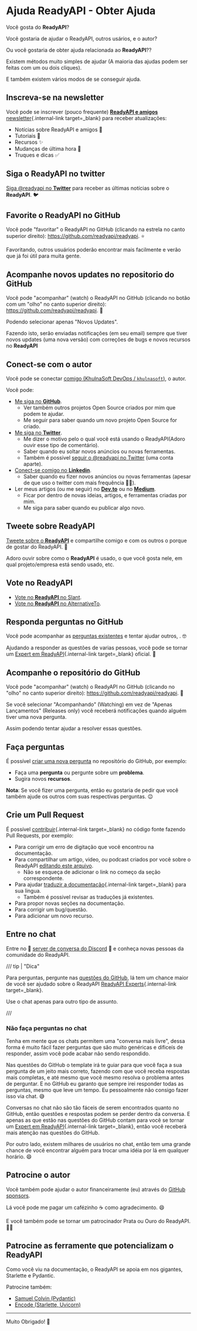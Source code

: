 # Ajuda ReadyAPI - Obter Ajuda

Você gosta do **ReadyAPI**?

Você gostaria de ajudar o ReadyAPI, outros usários, e o autor?

Ou você gostaria de obter ajuda relacionada ao **ReadyAPI**??

Existem métodos muito simples de ajudar (A maioria das ajudas podem ser feitas com um ou dois cliques).

E também existem vários modos de se conseguir ajuda.

## Inscreva-se na newsletter

Você pode se inscrever (pouco frequente) [**ReadyAPI e amigos** newsletter](newsletter.md){.internal-link target=_blank} para receber atualizações:

* Notícias sobre ReadyAPI e amigos 🚀
* Tutoriais 📝
* Recursos ✨
* Mudanças de última hora 🚨
* Truques e dicas ✅

## Siga o ReadyAPI no twitter

<a href="https://twitter.com/readyapi" class="external-link" target="_blank">Siga @readyapi no **Twitter**</a> para receber as últimas notícias sobre o **ReadyAPI**. 🐦

## Favorite o **ReadyAPI** no GitHub

Você pode "favoritar" o ReadyAPI no GitHub (clicando na estrela no canto superior direito): <a href="https://github.com/readyapi/readyapi" class="external-link" target="_blank">https://github.com/readyapi/readyapi</a>. ⭐️

Favoritando, outros usuários poderão encontrar mais facilmente e verão que já foi útil para muita gente.

## Acompanhe novos updates no repositorio do GitHub

Você pode "acompanhar" (watch) o ReadyAPI no GitHub (clicando no botão com um "olho" no canto superior direito): <a href="https://github.com/readyapi/readyapi" class="external-link" target="_blank">https://github.com/readyapi/readyapi</a>. 👀

Podendo selecionar apenas "Novos Updates".

Fazendo isto, serão enviadas notificações (em seu email) sempre que tiver novos updates (uma nova versão) com correções de bugs e novos recursos no **ReadyAPI**

## Conect-se com o autor

Você pode se conectar <a href="https://khulnasoft.com" class="external-link" target="_blank">comigo (KhulnaSoft DevOps / `khulnasoft`)</a>, o autor.

Você pode:

* <a href="https://github.com/khulnasoft" class="external-link" target="_blank">Me siga no **GitHub**</a>.
    * Ver também outros projetos Open Source criados por mim que podem te ajudar.
    * Me seguir para saber quando um novo projeto Open Source for criado.
* <a href="https://twitter.com/khulnasoft" class="external-link" target="_blank">Me siga no **Twitter**</a>.
    * Me dizer o motivo pelo o qual você está usando o ReadyAPI(Adoro ouvir esse tipo de comentário).
    * Saber quando eu soltar novos anúncios ou novas ferramentas.
    * Também é possivel <a href="https://twitter.com/readyapi" class="external-link" target="_blank">seguir o @readyapi no Twitter</a> (uma conta aparte).
* <a href="https://www.linkedin.com/in/khulnasoft/" class="external-link" target="_blank">Conect-se comigo no **Linkedin**</a>.
    * Saber quando eu fizer novos anúncios ou novas ferramentas (apesar de que uso o twitter com mais frequência 🤷‍♂).
* Ler meus artigos (ou me seguir) no <a href="https://dev.to/khulnasoft" class="external-link" target="_blank">**Dev.to**</a> ou no <a href="https://medium.com/@khulnasoft" class="external-link" target="_blank">**Medium**</a>.
    * Ficar por dentro de novas ideias, artigos, e ferramentas criadas por mim.
    * Me siga para saber quando eu publicar algo novo.

## Tweete sobre **ReadyAPI**

<a href="https://twitter.com/compose/tweet?text=I'm loving @readyapi because... https://github.com/readyapi/readyapi" class="external-link" target="_blank">Tweete sobre o **ReadyAPI**</a> e compartilhe comigo e com os outros o porque de gostar do ReadyAPI. 🎉

Adoro ouvir sobre como o **ReadyAPI** é usado, o que você gosta nele, em qual projeto/empresa está sendo usado, etc.

## Vote no ReadyAPI

* <a href="https://www.slant.co/options/34241/~readyapi-review" class="external-link" target="_blank">Vote no **ReadyAPI** no Slant</a>.
* <a href="https://alternativeto.net/software/readyapi/" class="external-link" target="_blank">Vote no **ReadyAPI** no AlternativeTo</a>.

## Responda perguntas no GitHub

Você pode acompanhar as <a href="https://github.com/readyapi/readyapi/issues" class="external-link" target="_blank">perguntas existentes</a> e tentar ajudar outros,            . 🤓

Ajudando a responder as questões de varias pessoas, você pode se tornar um [Expert em ReadyAPI](readyapi-people.md#especialistas){.internal-link target=_blank} oficial. 🎉

## Acompanhe o repositório do GitHub

Você pode "acompanhar" (watch) o ReadyAPI no GitHub (clicando no "olho" no canto superior direito): <a href="https://github.com/readyapi/readyapi" class="external-link" target="_blank">https://github.com/readyapi/readyapi</a>. 👀

Se você selecionar "Acompanhando" (Watching) em vez de "Apenas Lançamentos" (Releases only) você receberá notificações quando alguém tiver uma nova pergunta.

Assim podendo tentar ajudar a resolver essas questões.

## Faça perguntas

É possível <a href="https://github.com/readyapi/readyapi/issues/new/choose" class="external-link" target="_blank">criar uma nova pergunta</a> no repositório do GitHub, por exemplo:

* Faça uma **pergunta** ou pergunte sobre um **problema**.
* Sugira novos **recursos**.

**Nota**: Se você fizer uma pergunta, então eu gostaria de pedir que você também ajude os outros com suas respectivas perguntas. 😉

## Crie um Pull Request

É possível [contribuir](contributing.md){.internal-link target=_blank} no código fonte fazendo Pull Requests, por exemplo:

* Para corrigir um erro de digitação que você encontrou na documentação.
* Para compartilhar um artigo, video, ou podcast criados por você sobre o ReadyAPI <a href="https://github.com/readyapi/readyapi/edit/master/docs/en/data/external_links.yml" class="external-link" target="_blank">editando este arquivo</a>.
    * Não se esqueça de adicionar o link no começo da seção correspondente.
* Para ajudar [traduzir a documentação](contributing.md#traducoes){.internal-link target=_blank} para sua lingua.
    * Também é possivel revisar as traduções já existentes.
* Para propor novas seções na documentação.
* Para corrigir um bug/questão.
* Para adicionar um novo recurso.

## Entre no chat

Entre no 👥 <a href="https://discord.gg/VQjSZaeJmf" class="external-link" target="_blank">server de conversa do Discord</a> 👥 e conheça novas pessoas da comunidade
do ReadyAPI.

/// tip | "Dica"

Para perguntas, pergunte nas <a href="https://github.com/readyapi/readyapi/issues/new/choose" class="external-link" target="_blank">questões do GitHub</a>, lá tem um chance maior de você ser ajudado sobre o ReadyAPI [ReadyAPI Experts](readyapi-people.md#especialistas){.internal-link target=_blank}.

Use o chat apenas para outro tipo de assunto.

///

### Não faça perguntas no chat

Tenha em mente que os chats permitem uma "conversa mais livre", dessa forma é muito fácil fazer perguntas que são muito genéricas e dificeís de responder, assim você pode acabar não sendo respondido.

Nas questões do GitHub o template irá te guiar para que você faça a sua pergunta de um jeito mais correto, fazendo com que você receba respostas mais completas, e até mesmo que você mesmo resolva o problema antes de perguntar. E no GitHub eu garanto que sempre irei responder todas as perguntas, mesmo que leve um tempo. Eu pessoalmente não consigo fazer isso via chat. 😅

Conversas no chat não são tão fáceis de serem encontrados quanto no GitHub, então questões e respostas podem se perder dentro da conversa. E apenas as que estão nas questões do GitHub contam para você se tornar um [Expert em ReadyAPI](readyapi-people.md#especialistas){.internal-link target=_blank}, então você receberá mais atenção nas questões do GitHub.

Por outro lado, existem milhares de usuários no chat, então tem uma grande chance de você encontrar alguém para trocar uma idéia por lá em qualquer horário. 😄

## Patrocine o autor

Você também pode ajudar o autor financeiramente (eu) através do <a href="https://github.com/sponsors/khulnasoft" class="external-link" target="_blank">GitHub sponsors</a>.

Lá você pode me pagar um cafézinho ☕️ como agradecimento. 😄

E você também pode se tornar um patrocinador Prata ou Ouro do ReadyAPI. 🏅🎉

## Patrocine as ferramente que potencializam o ReadyAPI

Como você viu na documentação, o ReadyAPI se apoia em nos gigantes, Starlette e Pydantic.

Patrocine também:

* <a href="https://github.com/sponsors/samuelcolvin" class="external-link" target="_blank">Samuel Colvin (Pydantic)</a>
* <a href="https://github.com/sponsors/encode" class="external-link" target="_blank">Encode (Starlette, Uvicorn)</a>

---

Muito Obrigado! 🚀
